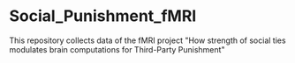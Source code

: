 # Social_Punishment_fMRI
This repository collects data of the fMRI project "How strength of social ties modulates brain computations for Third-Party Punishment"
